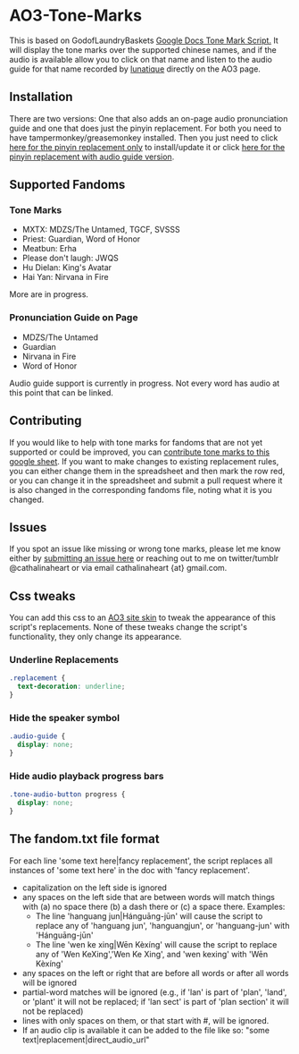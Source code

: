 # AO3-Tone-Marks
This is based on GodofLaundryBaskets <a href="https://godoflaundrybaskets.dreamwidth.org/3315.html">Google Docs Tone Mark Script.</a> It will display the tone marks over the supported chinese names, and if the audio is available allow you to click on that name and listen to the audio guide for that name recorded by <a href="https://lunatique.dreamwidth.org/221218.html">lunatique</a> directly on the AO3 page.

## Installation
There are two versions: One that also adds an on-page audio pronunciation guide and one that does just the pinyin replacement.
For both you need to have tampermonkey/greasemonkey installed.  Then you just need to click <a href="https://github.com/Cathalinaheart/AO3-Tone-Marks/raw/main/Tone_Marks.pub.user.js">here for the pinyin replacement only</a> to install/update it or click <a href="https://github.com/Cathalinaheart/AO3-Tone-Marks/raw/main/Tone_Marks_withAudio.pub.user.js"> here for the pinyin replacement with audio guide version</a>.

## Supported Fandoms
### Tone Marks
- MXTX: MDZS/The Untamed, TGCF, SVSSS
- Priest: Guardian,  Word of Honor
- Meatbun: Erha
- Please don't laugh: JWQS
- Hu Dielan: King's Avatar
- Hai Yan: Nirvana in Fire

More are in progress.

### Pronunciation Guide on Page
- MDZS/The Untamed
- Guardian
- Nirvana in Fire
- Word of Honor

Audio guide support is currently in progress. Not every word has audio at this point that can be linked.

## Contributing
If you would like to help with tone marks for fandoms that are not yet supported or could be improved, you can <a href="https://docs.google.com/spreadsheets/d/1cfmiVdMwXTU4EgG45kow9MKWMOSwmiShX5iO50bmwmU/edit?usp=sharing">contribute tone marks to this google sheet</a>. If you want to make changes to existing replacement rules, you can either change them in the spreadsheet and then mark the row red, or you can change it in the spreadsheet and submit a pull request where it is also changed in the corresponding fandoms file, noting what it is you changed.

## Issues
If you spot an issue like missing or wrong tone marks, please let me know either by [submitting an issue here](https://github.com/Cathalinaheart/AO3-Tone-Marks/issues) or reaching out to me on twitter/tumblr @cathalinaheart or via email cathalinaheart {at} gmail.com.

## Css tweaks

You can add this css to an [AO3 site skin](https://archiveofourown.org/faq/skins-and-archive-interface) to tweak the appearance of this script's replacements. None of these tweaks change the script's functionality, they only change its appearance.

### Underline Replacements
```css
.replacement {
  text-decoration: underline;
}
```

###  Hide the speaker symbol
```css
.audio-guide {
  display: none;
}
```

### Hide audio playback progress bars
```css
.tone-audio-button progress {
  display: none;
}
```

## The fandom.txt file format
For each line 'some text here|fancy replacement', the script replaces all
instances of 'some text here' in the doc with 'fancy replacement'.

 * capitalization on the left side is ignored
 * any spaces on the left side that are between words will match things
 with (a) no space there (b) a dash there or (c) a space there. Examples:
   - The line 'hanguang jun|Hánguāng-jūn' will cause the script to replace
     any of 'hanguang jun', 'hanguangjun', or 'hanguang-jun' with 
     'Hánguāng-jūn'
   - The line 'wen ke xing|Wēn Kèxíng' will cause the script to replace 
     any of 'Wen KeXing','Wen Ke Xing', and 'wen kexing' with 'Wēn Kèxíng'
 * any spaces on the left or right that are before all words or after all
 words will be ignored
 * partial-word matches will be ignored (e.g., if 'lan' is part of 'plan',
 'land', or 'plant' it will not be replaced; if 'lan sect' is part of 'plan
 section' it will not be replaced)
 * lines with only spaces on them, or that start with #, will be ignored.
 * If an audio clip is available it can be added to the file like so: "some text|replacement|direct_audio_url"
